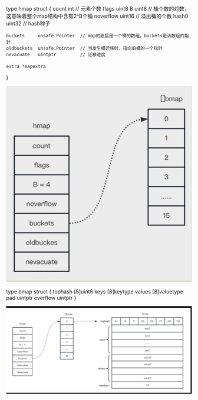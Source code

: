 type hmap struct {
    count       int             // 元素个数
    flags       uint8
    B           uint8           // 桶个数的对数，这意味着整个map结构中含有2^B个桶
    noverflow   uint16          // 溢出桶的个数
    hash0       uint32          // hash种子

    buckets     unsafe.Pointer  // map的底层是一个桶的数组，buckets是该数组的指针
    oldbuckets  unsafe.Pointer  // 当发生桶迁移时，指向旧桶的一个指针
    nevacuate   uintptr         // 迁移进度

    extra *mapextra
}

![alt text](image-1.png)


type bmap struct {
    tophash     [8]uint8
    keys        [8]keytype
    values      [8]valuetype
    pad         uintptr
    overflow    uintptr
}

![alt text](image.png)